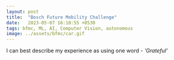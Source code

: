 ```yaml
---
layout: post
title:  "Bosch Future Mobility Challenge"
date:   2023-05-07 16:10:55 +0530
tags: bfmc, ML, AI, Computer Vision, autonomous
image: ../assets/bfmc/car.gif
---
```


I can best describe my experience as using one word - <i>'Grateful'</i>